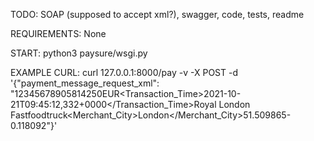 TODO: SOAP (supposed to accept xml?), swagger, code, tests, readme

REQUIREMENTS: None

START: python3 paysure/wsgi.py

EXAMPLE CURL: curl 127.0.0.1:8000/pay -v -X POST -d '{"payment_message_request_xml": "<Body><Transaction><Token>1234567890</Token><MCC>5814</MCC><Amount>250</Amount><Currency>EUR</Currency><Transaction_Time>2021-10-21T09:45:12,332+0000</Transaction_Time><Merchant><Name>Royal London Fastfoodtruck</Name><Merchant_City>London</Merchant_City><Location><Lat>51.509865</Lat><Lon>-0.118092</Lon></Location></Merchant></Transaction></Body>"}'